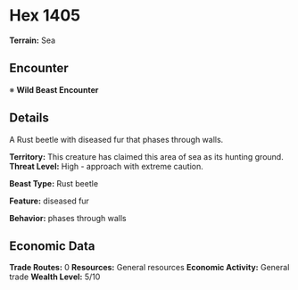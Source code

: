 # Hex 1405

**Terrain:** Sea

## Encounter
※ **Wild Beast Encounter**

## Details
A Rust beetle with diseased fur that phases through walls.

**Territory:** This creature has claimed this area of sea as its hunting ground.
**Threat Level:** High - approach with extreme caution.

**Beast Type:** Rust beetle

**Feature:** diseased fur

**Behavior:** phases through walls

## Economic Data
**Trade Routes:** 0
**Resources:** General resources
**Economic Activity:** General trade
**Wealth Level:** 5/10
